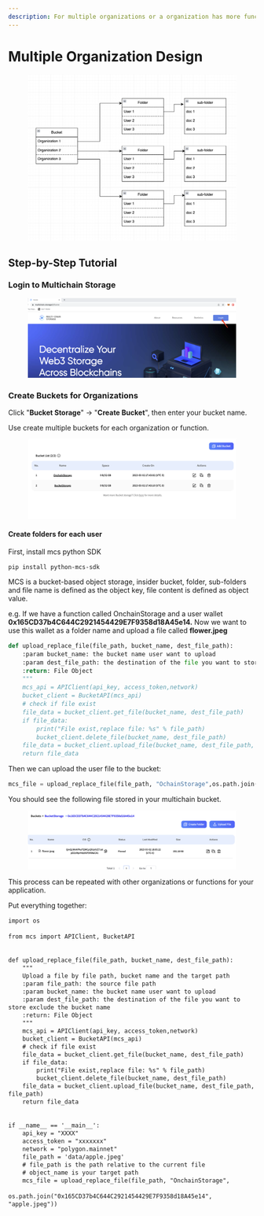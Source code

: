 ```yaml
---
description: For multiple organizations or a organization has more function unit.
---
```


# Multiple Organization Design

<figure><img src="../../../.gitbook/assets/image.png" alt=""><figcaption></figcaption></figure>

## Step-by-Step Tutorial

### Login to Multichain Storage

<figure><img src="../../../.gitbook/assets/image (2).png" alt=""><figcaption></figcaption></figure>

### Create Buckets for Organizations

Click "**Bucket Storage**" -> "**Create Bucket**", then enter your bucket name.

Use create multiple buckets for each organization or function.

<figure><img src="../../../.gitbook/assets/Screenshot 2023-03-02 at 5.43.32 PM.png" alt=""><figcaption></figcaption></figure>

#### Create folders for each user

First, install mcs python SDK

```
pip install python-mcs-sdk
```

MCS is a bucket-based object storage, insider bucket, folder, sub-folders and file name is defined as the object key, file content is defined as object value.

e.g. If we have a function called OnchainStorage and a user wallet **0x165CD37b4C644C2921454429E7F9358d18A45e14.** Now we want to use this wallet as a folder name and upload a file called **flower.jpeg**

```python
def upload_replace_file(file_path, bucket_name, dest_file_path):
    :param bucket_name: the bucket name user want to upload
    :param dest_file_path: the destination of the file you want to store exclude the bucket name
    :return: File Object
    """
    mcs_api = APIClient(api_key, access_token,network)
    bucket_client = BucketAPI(mcs_api)
    # check if file exist
    file_data = bucket_client.get_file(bucket_name, dest_file_path)
    if file_data:
        print("File exist,replace file: %s" % file_path)
        bucket_client.delete_file(bucket_name, dest_file_path)
    file_data = bucket_client.upload_file(bucket_name, dest_file_path, file_path)
    return file_data
```

Then we can upload the user file to the bucket:

```python
mcs_file = upload_replace_file(file_path, "OchainStorage",os.path.join("0x165CD37b4C644C2921454429E7F9358d18A45e
```

You should see the following file stored in your multichain bucket.

<figure><img src="../../../.gitbook/assets/Screenshot 2023-03-02 at 6.05.26 PM.png" alt=""><figcaption></figcaption></figure>

This process can be repeated with other organizations or functions for your application.

Put everything together:

```
import os

from mcs import APIClient, BucketAPI


def upload_replace_file(file_path, bucket_name, dest_file_path):
    """
    Upload a file by file path, bucket name and the target path
    :param file_path: the source file path
    :param bucket_name: the bucket name user want to upload
    :param dest_file_path: the destination of the file you want to store exclude the bucket name
    :return: File Object
    """
    mcs_api = APIClient(api_key, access_token,network)
    bucket_client = BucketAPI(mcs_api)
    # check if file exist
    file_data = bucket_client.get_file(bucket_name, dest_file_path)
    if file_data:
        print("File exist,replace file: %s" % file_path)
        bucket_client.delete_file(bucket_name, dest_file_path)
    file_data = bucket_client.upload_file(bucket_name, dest_file_path, file_path)
    return file_data


if __name__ == '__main__':
    api_key = "XXXX"
    access_token = "xxxxxxx"
    network = "polygon.mainnet"
    file_path = 'data/apple.jpeg'
    # file_path is the path relative to the current file
    # object_name is your target path
    mcs_file = upload_replace_file(file_path, "OnchainStorage",
                                   os.path.join("0x165CD37b4C644C2921454429E7F9358d18A45e14", "apple.jpeg"))

```

